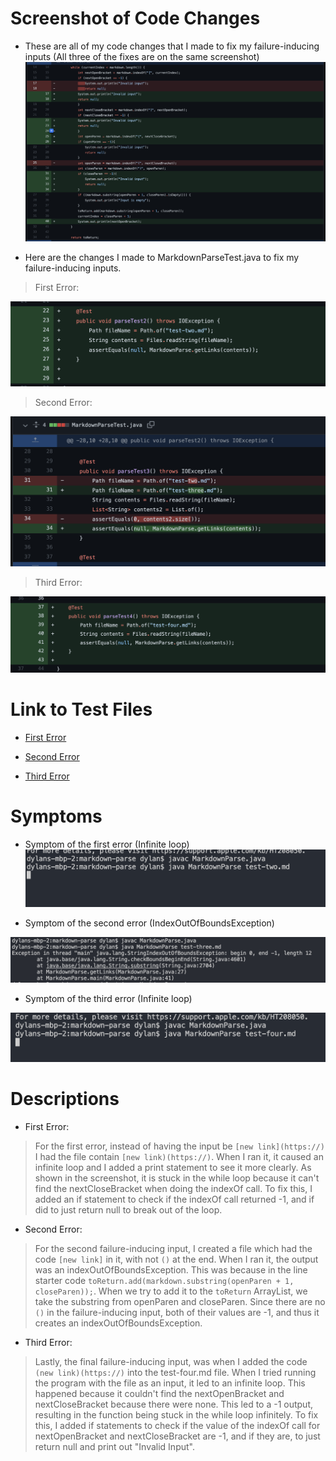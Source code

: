 # Screenshot of Code Changes

- These are all of my code changes that I made to fix my failure-inducing inputs (All three of the fixes are on the same screenshot)
  ![Image](screenshot8.png)

- Here are the changes I made to MarkdownParseTest.java to fix my failure-inducing inputs.

> First Error:

![Image](screenshot12.png)

> Second Error:

![Image](screenshot13.png)

> Third Error:

![Image](screenshot14.png)

# Link to Test Files

- [First Error](https://github.com/dslee01/markdown-parse/blob/main/test-two.md)

- [Second Error](https://github.com/dslee01/markdown-parse/blob/main/test-three.md)

- [Third Error](https://github.com/dslee01/markdown-parse/blob/main/test-four.md)

# Symptoms

- Symptom of the first error (Infinite loop)
  ![Image](symptom.png)

- Symptom of the second error (IndexOutOfBoundsException)

![Image](screenshot9.png)

- Symptom of the third error (Infinite loop)

![Image](symptom1.png)

# Descriptions

- First Error:

> For the first error, instead of having the input be `[new link](https://)` I had the file contain `[new link)(https://)`. When I ran it, it caused an infinite loop and I added a print statement to see it more clearly. As shown in the screenshot, it is stuck in the while loop because it can't find the nextCloseBracket when doing the indexOf call. To fix this, I added an if statement to check if the indexOf call returned -1, and if did to just return null to break out of the loop.

- Second Error:

> For the second failure-inducing input, I created a file which had the code `[new link]` in it, with not `()` at the end. When I ran it, the output was an indexOutOfBoundsException. This was because in the line starter code `toReturn.add(markdown.substring(openParen + 1, closeParen));`. When we try to add it to the `toReturn` ArrayList, we take the substring from openParen and closeParen. Since there are no `()` in the failure-inducing input, both of their values are -1, and thus it creates an indexOutOfBoundsException.

- Third Error:

> Lastly, the final failure-inducing input, was when I added the code `(new link)(https://)` into the test-four.md file. When I tried running the program with the file as an input, it led to an infinite loop. This happened because it couldn't find the nextOpenBracket and nextCloseBracket because there were none. This led to a -1 output, resulting in the function being stuck in the while loop infinitely. To fix this, I added if statements to check if the value of the indexOf call for nextOpenBracket and nextCloseBracket are -1, and if they are, to just return null and print out "Invalid Input".
